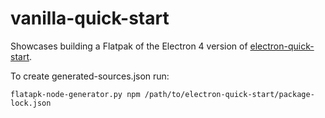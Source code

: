 # vanilla-quick-start

Showcases building a Flatpak of the Electron 4 version of
[electron-quick-start](https://github.com/electron/electron-quick-start).

To create generated-sources.json run:

```
flatapk-node-generator.py npm /path/to/electron-quick-start/package-lock.json
```
